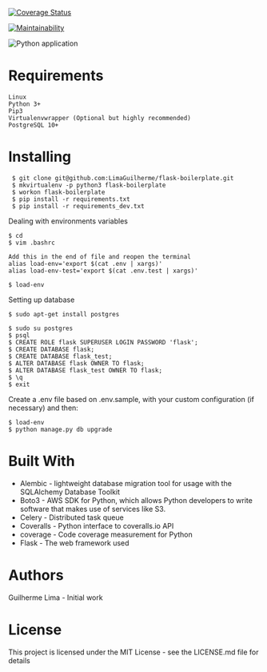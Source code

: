 [![Coverage Status](https://coveralls.io/repos/github/LimaGuilherme/flask-boilerplate/badge.svg?branch=master)](https://coveralls.io/github/LimaGuilherme/flask-boilerplate?branch=master)

[![Maintainability](https://api.codeclimate.com/v1/badges/d0489978ee823f5e53eb/maintainability)](https://codeclimate.com/github/LimaGuilherme/flask-boilerplate/maintainability)

![Python application](https://github.com/LimaGuilherme/flask-boilerplate/workflows/Python%20application/badge.svg)

 # Requirements
    Linux
    Python 3+
    Pip3
    Virtualenvwrapper (Optional but highly recommended)
    PostgreSQL 10+
  
    
 # Installing
 
     $ git clone git@github.com:LimaGuilherme/flask-boilerplate.git
     $ mkvirtualenv -p python3 flask-boilerplate
     $ workon flask-boilerplate
     $ pip install -r requirements.txt
     $ pip install -r requirements_dev.txt
 
 Dealing with environments variables

    $ cd
    $ vim .bashrc
    
    Add this in the end of file and reopen the terminal
    alias load-env='export $(cat .env | xargs)'
    alias load-env-test='export $(cat .env.test | xargs)'
    
    $ load-env
    
 Setting up database

    $ sudo apt-get install postgres
    
    $ sudo su postgres
    $ psql
    $ CREATE ROLE flask SUPERUSER LOGIN PASSWORD 'flask';
    $ CREATE DATABASE flask;
    $ CREATE DATABASE flask_test;
    $ ALTER DATABASE flask OWNER TO flask;
    $ ALTER DATABASE flask_test OWNER TO flask;
    $ \q
    $ exit

Create a .env file based on .env.sample, with your custom configuration (if necessary) and then:

    $ load-env
    $ python manage.py db upgrade
    
    
 # Built With
* Alembic - lightweight database migration tool for usage with the SQLAlchemy Database Toolkit
* Boto3 - AWS SDK for Python, which allows Python developers to write software that makes use of services like S3.
* Celery - Distributed task queue
* Coveralls - Python interface to coveralls.io API
* coverage - Code coverage measurement for Python
* Flask - The web framework used


# Authors
Guilherme Lima - Initial work

# License
This project is licensed under the MIT License - see the LICENSE.md file for details